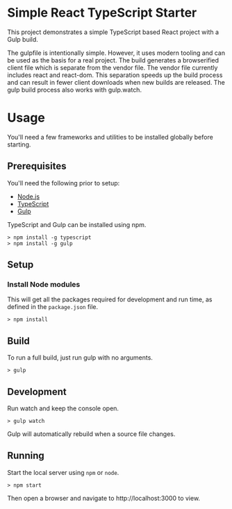 
# Simple React TypeScript Starter

This project demonstrates a simple TypeScript based React project with a Gulp build.

The gulpfile is intentionally simple.
However, it uses modern tooling and can be used as the basis for a real project.
The build generates a browserified client file which is separate from the vendor file.
The vendor file currently includes react and react-dom.
This separation speeds up the build process and can result in fewer client downloads when new builds are released.
The gulp build process also works with gulp.watch.

# Usage

You'll need a few frameworks and utilities to be installed globally before starting.

## Prerequisites

You'll need the following prior to setup:

* [Node.js](https://nodejs.org/)
* [TypeScript](http://www.typescriptlang.org/)
* [Gulp](http://gulpjs.com/)

TypeScript and Gulp can be installed using npm.

```
> npm install -g typescript
> npm install -g gulp
```

## Setup

### Install Node modules

This will get all the packages required for development and run time,
as defined in the `package.json` file.

```
> npm install
```

## Build

To run a full build, just run gulp with no arguments.

```
> gulp
```

## Development

Run watch and keep the console open.

```
> gulp watch
```

Gulp will automatically rebuild when a source file changes.

## Running

Start the local server using `npm` or `node`.

```
> npm start
```

Then open a browser and navigate to http://localhost:3000 to view.

